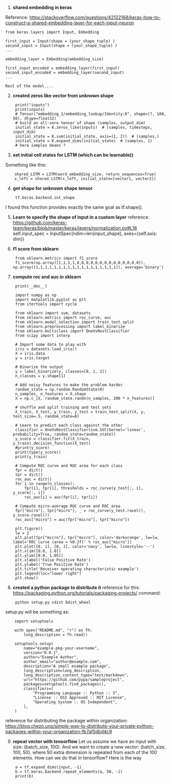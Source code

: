 1. **shared embedding in keras**

Reference: https://stackoverflow.com/questions/42122168/keras-how-to-construct-a-shared-embedding-layer-for-each-input-neuron


    from keras.layers import Input, Embedding

    first_input = Input(shape = (your_shape_tuple) )
    second_input = Input(shape = (your_shape_tuple) )
    ...

    embedding_layer = Embedding(embedding_size)

    first_input_encoded = embedding_layer(first_input)
    second_input_encoded = embedding_layer(second_input)
    ...

    Rest of the model....

2. **created zeros like vector from unknown shape**


        print("inputs")
        print(inputs)
        # Tensor("embedding_1/embedding_lookup/Identity:0", shape=(?, 100, 50), dtype=float32)
        # build an all-zero tensor of shape (samples, output_dim)
        initial_state = K.zeros_like(inputs)  # (samples, timesteps, input_dim)
        initial_state = K.sum(initial_state, axis=(1, 2))  # (samples,)
        initial_state = K.expand_dims(initial_state)  # (samples, 1)
        # here samples means ?
        
        
3. **set initial cell states for LSTM (which can be learnable))**

Something like this:

        shared_LSTM = LSTM(word_embedding_size, return_sequences=True)
        x_left = shared_LSTM(x_left, initial_state=[vector1, vector2])
        
        
4. **get shape for unknown shape tensor**

        tf.keras.backend.int_shape

I found this function provides exactly the same goal as tf.shape().

5. **Learn to specify the shape of input in a custom layer**
reference: https://github.com/keras-team/keras/blob/master/keras/layers/normalization.py#L16
        self.input_spec = InputSpec(ndim=len(input_shape),
                                            axes={self.axis: dim})
                                 
                                 
 6. **f1 score from sklearn**

         from sklearn.metrics import f1_score
         f1_score(np.array([1,1,1,1,0,0,0,0,0,0,0,0,0,0,0,0,0,0]), np.array([1,1,1,1,1,1,1,1,1,1,1,1,1,1,1,1,1,1]), average='binary')  

7. **compute roc and auc in sklearn**

        print(__doc__)

        import numpy as np
        import matplotlib.pyplot as plt
        from itertools import cycle

        from sklearn import svm, datasets
        from sklearn.metrics import roc_curve, auc
        from sklearn.model_selection import train_test_split
        from sklearn.preprocessing import label_binarize
        from sklearn.multiclass import OneVsRestClassifier
        from scipy import interp

        # Import some data to play with
        iris = datasets.load_iris()
        X = iris.data
        y = iris.target

        # Binarize the output
        y = label_binarize(y, classes=[0, 1, 2])
        n_classes = y.shape[1]

        # Add noisy features to make the problem harder
        random_state = np.random.RandomState(0)
        n_samples, n_features = X.shape
        X = np.c_[X, random_state.randn(n_samples, 200 * n_features)]

        # shuffle and split training and test sets
        X_train, X_test, y_train, y_test = train_test_split(X, y, test_size=.5, random_state=0)

        # Learn to predict each class against the other
        classifier = OneVsRestClassifier(svm.SVC(kernel='linear', probability=True, random_state=random_state))
        y_score = classifier.fit(X_train, y_train).decision_function(X_test)
        #print(y_score)
        print(type(y_score))
        print(y_train)

        # Compute ROC curve and ROC area for each class
        fpr = dict()
        tpr = dict()
        roc_auc = dict()
        for i in range(n_classes):
            fpr[i], tpr[i], thresholds = roc_curve(y_test[:, i], y_score[:, i])
            roc_auc[i] = auc(fpr[i], tpr[i])

        # Compute micro-average ROC curve and ROC area
        fpr["micro"], tpr["micro"], _ = roc_curve(y_test.ravel(), y_score.ravel())
        roc_auc["micro"] = auc(fpr["micro"], tpr["micro"])

        plt.figure()
        lw = 2
        plt.plot(fpr["micro"], tpr["micro"], color='darkorange', lw=lw, label='ROC curve (area = %0.2f)' % roc_auc["micro"])
        plt.plot([0, 1], [0, 1], color='navy', lw=lw, linestyle='--')
        plt.xlim([0.0, 1.0])
        plt.ylim([0.0, 1.05])
        plt.xlabel('False Positive Rate')
        plt.ylabel('True Positive Rate')
        plt.title('Receiver operating characteristic example')
        plt.legend(loc="lower right")
        plt.show()


8. **created a python package to distribute it**
reference for this: https://packaging.python.org/tutorials/packaging-projects/
command: 
        
        python setup.py sdist bdist_wheel

setup.py will be something as:

        import setuptools

        with open("README.md", "r") as fh:
            long_description = fh.read()

        setuptools.setup(
            name="example-pkg-your-username",
            version="0.0.1",
            author="Example Author",
            author_email="author@example.com",
            description="A small example package",
            long_description=long_description,
            long_description_content_type="text/markdown",
            url="https://github.com/pypa/sampleproject",
            packages=setuptools.find_packages(),
            classifiers=[
                "Programming Language :: Python :: 3",
                "License :: OSI Approved :: MIT License",
                "Operating System :: OS Independent",
            ],
        )

reference for distributing the package within organization: https://blog.chezo.uno/simple-way-to-distribute-your-private-python-packages-within-your-organization-fb7af5dbd4c9


9. **repeat vector with tensorflow**
Let us assume we have an input with size: (batch_size, 100). And we want to create a new vector: (batch_size, 100, 50), where 50 extra dimension is repeated from each of the 100 elements. How can we do that in tensorflow?
Here is the way

        a = tf.expand_dims(input, -1)
		b = tf.keras.backend.repeat_elements(a, 50, -1)
		print(b)
        
        
        
